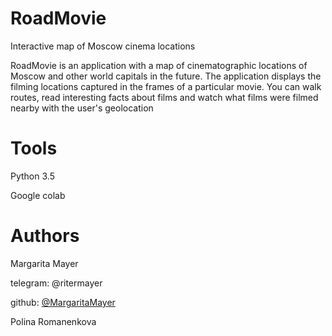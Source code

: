# RoadMovie
Interactive map of Moscow cinema locations

RoadMovie is an application with a map of cinematographic locations of Moscow and other world capitals in the future. The application displays the filming locations captured in the frames of a particular movie. You can walk routes, read interesting facts about films and watch what films were filmed nearby with the user's geolocation


# Tools
Python 3.5

Google colab

# Authors
Margarita Mayer

telegram: @ritermayer

github: [@MargaritaMayer](https://github.com/MargaritaMayer)

Polina Romanenkova

